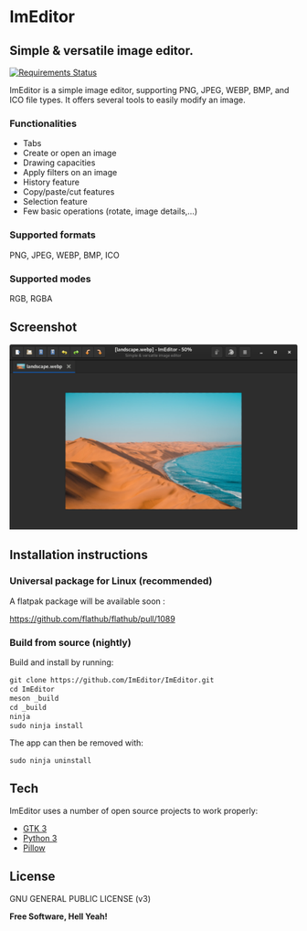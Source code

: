# ImEditor

## Simple & versatile image editor.

[![Requirements Status](https://requires.io/github/ImEditor/ImEditor/requirements.svg?branch=master)](https://requires.io/github/ImEditor/ImEditor/requirements/?branch=master)

ImEditor is a simple image editor, supporting PNG, JPEG, WEBP, BMP, and ICO file types.
It offers several tools to easily modify an image.

### Functionalities

- Tabs
- Create or open an image
- Drawing capacities
- Apply filters on an image
- History feature
- Copy/paste/cut features
- Selection feature
- Few basic operations (rotate, image details,…)

### Supported formats

PNG, JPEG, WEBP, BMP, ICO

### Supported modes

RGB, RGBA

## Screenshot

![ImEditor](data/screenshots/screen1.png)

## Installation instructions

### Universal package for Linux (recommended)
    
A flatpak package will be available soon :

https://github.com/flathub/flathub/pull/1089

### Build from source (nightly)

Build and install by running:

    git clone https://github.com/ImEditor/ImEditor.git
    cd ImEditor
    meson _build
    cd _build
    ninja
    sudo ninja install

The app can then be removed with:

    sudo ninja uninstall

## Tech

ImEditor uses a number of open source projects to work properly:

- [GTK 3](https://www.gtk.org)
- [Python 3](https://www.python.org)
- [Pillow](https://python-pillow.org)

## License

GNU GENERAL PUBLIC LICENSE (v3)

**Free Software, Hell Yeah!**
